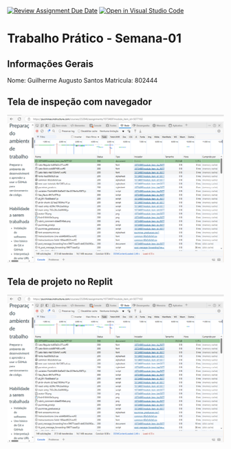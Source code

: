 [![Review Assignment Due Date](https://classroom.github.com/assets/deadline-readme-button-22041afd0340ce965d47ae6ef1cefeee28c7c493a6346c4f15d667ab976d596c.svg)](https://classroom.github.com/a/Ue6hVgM5)
[![Open in Visual Studio Code](https://classroom.github.com/assets/open-in-vscode-2e0aaae1b6195c2367325f4f02e2d04e9abb55f0b24a779b69b11b9e10269abc.svg)](https://classroom.github.com/online_ide?assignment_repo_id=18345211&assignment_repo_type=AssignmentRepo)
# Trabalho Prático - Semana-01

## Informações Gerais
Nome: Guilherme Augusto Santos
Matricula: 802444

## Tela de inspeção com navegador

![Inspeção de Conexão](Rede.png)

## Tela de projeto no Replit

![Projeto Hello World no Replit](Rede.png)